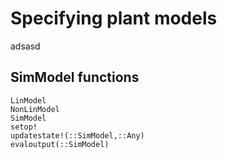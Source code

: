 # Specifying plant models

adsasd

## SimModel functions

```@docs
LinModel
NonLinModel
SimModel
setop!
updatestate!(::SimModel,::Any)
evaloutput(::SimModel)
```
